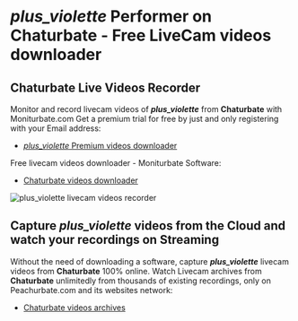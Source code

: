 # _plus_violette_ Performer on Chaturbate - Free LiveCam videos downloader

## Chaturbate Live Videos Recorder

Monitor and record livecam videos of **_plus_violette_** from **Chaturbate** with Moniturbate.com
Get a premium trial for free by just and only registering with your Email address:
* [_plus_violette_ Premium videos downloader](https://moniturbate.com/request-demo-licence-key.html)

Free livecam videos downloader - Moniturbate Software:
* [Chaturbate videos downloader](https://moniturbate.com/moniturbate-download-software.html)

![_plus_violette_ livecam videos recorder](https://peachurnet.com/templates/moniturbate-software.png)


## Capture _plus_violette_ videos from the Cloud and watch your recordings on Streaming

Without the need of downloading a software, capture **_plus_violette_** livecam videos from **Chaturbate** 100% online.
Watch Livecam archives from **Chaturbate** unlimitedly from thousands of existing recordings, only on Peachurbate.com and its websites network:
* [Chaturbate videos archives](https://peachurnet.com/)